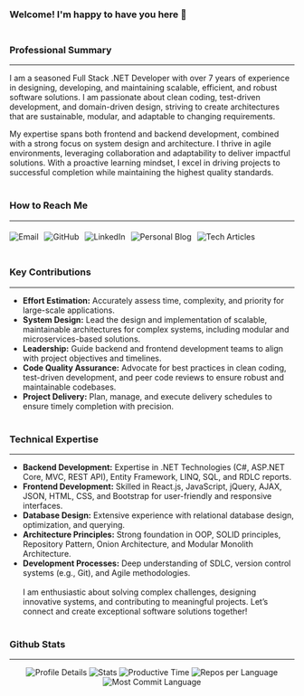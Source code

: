 
### Welcome! I'm happy to have you here 👋 <br/><br/>
### Professional Summary
---
I am a seasoned Full Stack .NET Developer with over 7 years of experience in designing, developing, and maintaining scalable, efficient, and robust software solutions. I am passionate about clean coding, test-driven development, and domain-driven design, striving to create architectures that are sustainable, modular, and adaptable to changing requirements.

My expertise spans both frontend and backend development, combined with a strong focus on system design and architecture. I thrive in agile environments, leveraging collaboration and adaptability to deliver impactful solutions. With a proactive learning mindset, I excel in driving projects to successful completion while maintaining the highest quality standards. <br/><br/>
### How to Reach Me 
---
<div style="display: flex; gap: 10px; flex-wrap: wrap;">
  <a href="mailto:omarfaruque94bd@gmail.com" style="text-decoration: none; padding-top: 5px;">
    <img src="https://img.shields.io/badge/Email-omarfaruque94bd@gmail.com-orangered?style=flat-square&logo=gmail" alt="Email">
  </a>
  <a href="https://github.com/mofshamim" style="text-decoration: none; padding-top: 5px;">
    <img src="https://img.shields.io/badge/GitHub-mofshamim-black?style=flat-square&logo=GitHub" alt="GitHub">
  </a>
  <a href="https://www.linkedin.com/in/mofshamim/" style="text-decoration: none; padding-top: 5px;">
    <img src="https://img.shields.io/badge/LinkedIn-mofshamim-blue?style=flat-square&logo=LinkedIn" alt="LinkedIn">
  </a>
  <a href="https://mofshamim.github.io/" style="text-decoration: none; padding-top: 5px;">
    <img src="https://img.shields.io/badge/Personal%20Blog-mofshamim.github.io-informational?style=flat-square&logo=githubpages" alt="Personal Blog">
  </a>
  <a href="https://dev.to/mofshamim" style="text-decoration: none; padding-top: 5px;">
    <img src="https://img.shields.io/badge/Tech%20Articles-dev.to/mofshamim-lightgrey?style=flat-square&logo=dev.to" alt="Tech Articles">
  </a><br/><br/>
<div/> 

### Key Contributions
---
- **Effort Estimation:** Accurately assess time, complexity, and priority for large-scale applications.
- **System Design:** Lead the design and implementation of scalable, maintainable architectures for complex systems, including modular and microservices-based solutions.
- **Leadership:** Guide backend and frontend development teams to align with project objectives and timelines.
- **Code Quality Assurance:** Advocate for best practices in clean coding, test-driven development, and peer code reviews to ensure robust and maintainable codebases.
- **Project Delivery:** Plan, manage, and execute delivery schedules to ensure timely completion with precision. <br/><br/>
### Technical Expertise
---
- **Backend Development:** Expertise in .NET Technologies (C#, ASP.NET Core, MVC, REST API), Entity Framework, LINQ, SQL, and RDLC reports.
- **Frontend Development:** Skilled in React.js, JavaScript, jQuery, AJAX, JSON, HTML, CSS, and Bootstrap for user-friendly and responsive interfaces.
- **Database Design:** Extensive experience with relational database design, optimization, and querying.
- **Architecture Principles:** Strong foundation in OOP, SOLID principles, Repository Pattern, Onion Architecture, and Modular Monolith Architecture.
- **Development Processes:** Deep understanding of SDLC, version control systems (e.g., Git), and Agile methodologies. <br/><br/>
I am enthusiastic about solving complex challenges, designing innovative systems, and contributing to meaningful projects. Let’s connect and create exceptional software solutions together! <br/><br/>
### Github Stats
---
<!-- Stats Section -->
<div id="stats-section" align="center">
  <img src="https://github-profile-summary-cards.vercel.app/api/cards/profile-details?username=mofshamim&theme=vue" alt="Profile Details">
  <img src="https://github-profile-summary-cards.vercel.app/api/cards/stats?username=mofshamim&theme=vue" alt="Stats">
  <img src="https://github-profile-summary-cards.vercel.app/api/cards/productive-time?username=mofshamim&theme=vue&utcOffset=6" alt="Productive Time">
  <img src="https://github-profile-summary-cards.vercel.app/api/cards/repos-per-language?username=mofshamim&theme=vue" alt="Repos per Language">
  <img src="https://github-profile-summary-cards.vercel.app/api/cards/most-commit-language?username=mofshamim&theme=vue" alt="Most Commit Language">
</div>
